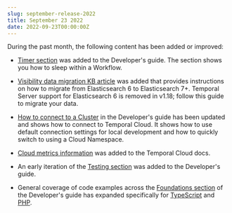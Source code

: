```yaml
---
slug: september-release-2022
title: September 23 2022
date: 2022-09-23T00:00:00Z
---
```


During the past month, the following content has been added or improved:

- [Timer section](/application-development/features/#timers) was added to the Developer's guide.
  The section shows you how to sleep within a Workflow.

- [Visibility data migration KB article](/kb/migrate-visibility-data-from-es6) was added that provides instructions on how to migrate from Elasticsearch 6 to Elasticsearch 7+.
  Temporal Server support for Elasticsearch 6 is removed in v1.18; follow this guide to migrate your data.

- [How to connect to a Cluster](/application-development/foundations/#connect-to-a-cluster) in the Developer's guide has been updated and shows how to connect to Temporal Cloud.
  It shows how to use default connection settings for local development and how to quickly switch to using a Cloud Namespace.

- [Cloud metrics information](/cloud/how-to-monitor-temporal-cloud-metrics) was added to the Temporal Cloud docs.

- An early iteration of the [Testing section](/application-development/testing) was added to the Developer's guide.

- General coverage of code examples across the [Foundations section](/application-development/foundations) of the Developer's guide has expanded specifically for [TypeScript](/application-development/foundations?lang=typescript) and [PHP](/application-development/foundations?lang=php).

